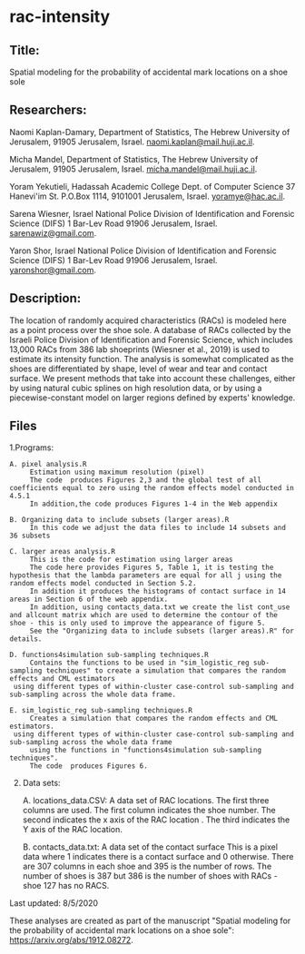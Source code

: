 # rac-intensity
Title:
------
Spatial modeling for the probability of accidental mark locations on a shoe sole

Researchers: 
------------
Naomi Kaplan-Damary, Department of Statistics, The Hebrew University of Jerusalem, 91905 Jerusalem, Israel. naomi.kaplan@mail.huji.ac.il.

Micha Mandel, Department of Statistics, The Hebrew University of Jerusalem, 91905 Jerusalem, Israel. micha.mandel@mail.huji.ac.il.

Yoram Yekutieli, Hadassah Academic College Dept. of Computer Science 37 Hanevi'im St. P.O.Box 1114, 9101001 Jerusalem, Israel. yoramye@hac.ac.il.

Sarena Wiesner, Israel National Police Division of Identification and Forensic Science (DIFS) 1 Bar-Lev Road 91906 Jerusalem, Israel. sarenawiz@gmail.com.

Yaron Shor, Israel National Police Division of Identification and Forensic Science (DIFS) 1 Bar-Lev Road 91906 Jerusalem, Israel. yaronshor@gmail.com.

Description:
------------
The location of randomly acquired characteristics (RACs) is modeled here as a point process over the shoe sole.
A database of RACs collected by the Israeli Police Division of Identification and Forensic Science, which includes 13,000 RACs from 386 lab shoeprints (Wiesner et al., 2019) is used  to estimate its intensity function. 
The analysis is somewhat complicated as the shoes are differentiated by shape, level of wear and tear and contact surface. 
We present methods that take into account these challenges, either by using natural cubic splines on high resolution data, or by using a piecewise-constant model on larger regions defined by experts' knowledge.

Files
----- 
1.Programs:

	A. pixel analysis.R
		 Estimation using maximum resolution (pixel)
		 The code  produces Figures 2,3 and the global test of all coefficients equal to zero using the random effects model conducted in 4.5.1
		 In addition,the code produces Figures 1-4 in the Web appendix 

	B. Organizing data to include subsets (larger areas).R
		 In this code we adjust the data files to include 14 subsets and 36 subsets

	C. larger areas analysis.R
		 This is the code for estimation using larger areas
		 The code here provides Figures 5, Table 1, it is testing the hypothesis that the lambda parameters are equal for all j using the random effects model conducted in Section 5.2.
		 In addition it produces the histograms of contact surface in 14 areas in Section 6 of the web appendix.
		 In addition, using contacts_data.txt we create the list cont_use  and allcount matrix which are used to determine the contour of the shoe - this is only used to improve the appearance of figure 5. 
		 See the "Organizing data to include subsets (larger areas).R" for details.

	D. functions4simulation sub-sampling techniques.R
		 Contains the functions to be used in "sim_logistic_reg sub-sampling techniques" to create a simulation that compares the random effects and CML estimators
  	 using different types of within-cluster case-control sub-sampling and sub-sampling across the whole data frame.

	E. sim_logistic_reg sub-sampling techniques.R
		 Creates a simulation that compares the random effects and CML estimators.
  	 using different types of within-cluster case-control sub-sampling and sub-sampling across the whole data frame
		 using the functions in "functions4simulation sub-sampling techniques".
		 The code  produces Figures 6.


2. Data sets:


	A. locations_data.CSV: A data set of RAC locations. 
     The first three columns are used. 
     The first column indicates the shoe number.
     The second indicates the x axis of the RAC location .
     The third indicates the Y axis of the RAC location.
 
	B. contacts_data.txt: A data set of the contact surface 
     This is a pixel data where 1 indicates there is a contact surface and 0 otherwise.
     There are 307 columns in each shoe and 395 is the number of rows.
     The number of shoes is 387 but 386 is the number of shoes with RACs - shoe 127 has no RACS.

Last updated: 8/5/2020


These analyses are created as part of the manuscript "Spatial modeling for the probability of accidental mark locations on a shoe sole": https://arxiv.org/abs/1912.08272.  
